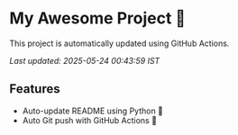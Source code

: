 # My Awesome Project 🚀

This project is automatically updated using GitHub Actions.

_Last updated: 2025-05-24 00:43:59 IST_

## Features
- Auto-update README using Python 🐍
- Auto Git push with GitHub Actions 🤖

